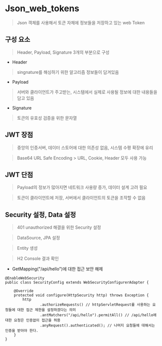 Json_web_tokens
================

> Json 객체를 사용해서 토큰 자체에 정보들을 저장하고 있는 web Token


## 구성 요소

> Header, Payload, Signature 3개의 부분으로 구성

* Header 

> singnature를 해싱하기 위한 알고리즘 정보들이 담겨있음



* Payload

> 서버와 클라이언트가 주고받는, 시스템에서 실제로 사용될 정보에 대한 내용들을 담고 있음


* Signature

> 토큰의 유효성 검증을 위한 문자열


## JWT 장점

> 중앙의 인증서버, 데이터 스토어에 대한 의존성 없음, 시스템 수평 확장에 유리

> Base64 URL Safe Encoding > URL, Cookie, Header 모두 사용 가능



## JWT 단점

> Payload의 정보가 많아지면 네트워크 사용량 증가, 데이터 설계 고려 필요

> 토큰이 클라이언트에 저장, 서버에서 클라이언트의 토큰을 조작할 수 없음



## Security 설정, Data 설정

> 401 unauthorized 해결을 위한 Security 설정

> DataSource, JPA 설정

> Entity 생성

> H2 Console 결과 확인

* GetMapping("/api/hello")에 대한 접근 보안 해제

```
@EnableWebSecurity
public class SecurityConfig extends WebSecurityConfigurerAdapter {

    @Override
    protected void configure(HttpSecurity http) throws Exception {
        http
                .authorizeRequests() // httpServletRequest를 사용하는 요청들에 대한 접근 제한을 설정하겠다는 의미
                .antMatchers("/api/hello").permitAll() // /api/hello에 대한 요청은 인증없이 접근을 허용
                .anyRequest().authenticated(); // 나머지 요청들에 대해서는 인증을 받아야 한다.
    }
}
```





